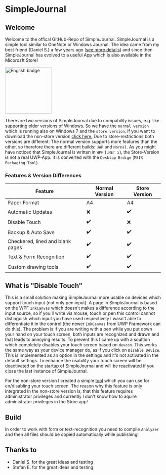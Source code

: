 # SimpleJournal

## Welcome

Welcome to the offical GitHub-Repo of SimpleJournal. SimpleJournal is a simple tool similar to OneNote or Windows Journal. The idea came from my best friend (Daniel S.) a few years ago ([see more details](https://simplejournal.ca-soft.net/en/about)) and since then SimpleJournal has evolved to a useful App which is also available in the Micorosft Store!

<a href='https://www.microsoft.com/en-US/p/simplejournal/9mv6j44m90n7?activetab=pivot:overviewtab'><img src='https://developer.microsoft.com/store/badges/images/English_get-it-from-MS.png' alt='English badge' width="150" /></a>

There are two versions of SimpleJournal due to compability issues, e.g. like supporting older versions of Windows. So we have the `normal version` which is running also on Windows 7 and the `store version`. If you want to download the non-store version [click here.](https://simplejournal.ca-soft.net/en/download)
Due to store-restrictions both versions are different: The normal version supports more features than the other, so therefore there are different builds: `UWP` and `Nornal`. As you might have noticed that SimpleJournal is written in `WPF` (`.NET 5`), the Store-Version is not a real UWP-App. It is converted with the `Desktop Brdige` (`MSIX Packaging Tool`)

### Features & Version Differences

| Feature           | Normal Version     | Store Version      |
|-------------------|--------------------|--------------------|
| Paper Format | A4 | A4            |
| Automatic Updates | :x:                | :heavy_check_mark: |
| Disable Touch     | :heavy_check_mark: | :x:                |
| Backup & Auto Save   | :heavy_check_mark: | :heavy_check_mark:                |
| Checkered, lined and blank pages   | :heavy_check_mark: | :heavy_check_mark:                |
| Text & Form Recognition  | :heavy_check_mark: | :heavy_check_mark:                |
| Custom drawing tools  | :heavy_check_mark: | :heavy_check_mark:                |

## What is "Disable Touch"
This is a small solution making SimpleJournal more usable on devices which support touch input (not only pen input). A page in SimpleJournal is based on the WPF `InkCanvas` which doesn't makes a difference according to the input source, so if you'll write via mouse, touch or pen this control cannot distinguish which input you have used respectively I wasn't able to differentiate it in the control (the newer `InkCanvas` from UWP Framework can do this). The problem is if you are writing with a pen while you put down your hand on your touch screen, both inputs are recognized and drawn and that leads to annoying results.
To prevent this I came up with a soultion which completely disables your touch screen based on `devcon`. This works the same way as your device manager do, as if you click on `Disable Device`. This is implemented as an option in the settings and it's not activated in the default settings. To enhance the usability your touch screen will be deactivated on the startup of SimpleJournal and will be reactivated if you close the last instance of SimpleJournal.

For the non-store version I created a simple [tool](https://simplejournal.ca-soft.net/download.php?tdm=1) which you can use for en/disabling your touch screen.
The reason why this feature is only integrated in the non-store version is, that this feature requires administrator privileges and currently I don't know how to aquire administrator privileges in the Store app!

## Build
In order to work with form or text-recognition you need to compile `Analyzer` and then all files should be copied automatically while publishing!

## Thanks to
- Daniel S. for the great ideas and testing
- Stefan E. for the great ideas and testing

